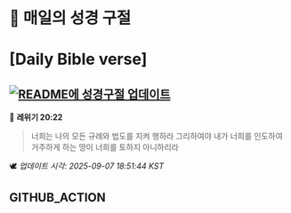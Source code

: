 # 🙏 매일의 성경 구절
# [Daily Bible verse]
## [![README에 성경구절 업데이트](https://github.com/DONGSUKA/first_test/actions/workflows/update-readme-bible.yml/badge.svg)](https://github.com/DONGSUKA/first_test/actions/workflows/update-readme-bible.yml)
<!-- START_BIBLE_VERSE -->
📖 **레위기 20:22**
> 너희는 나의 모든 규례와 법도를 지켜 행하라 그리하여야 내가 너희를 인도하여 거주하게 하는 땅이 너희를 토하지 아니하리라

🕊️ _업데이트 시각: 2025-09-07 18:51:44 KST_
  <!-- END_BIBLE_VERSE -->
## GITHUB_ACTION
